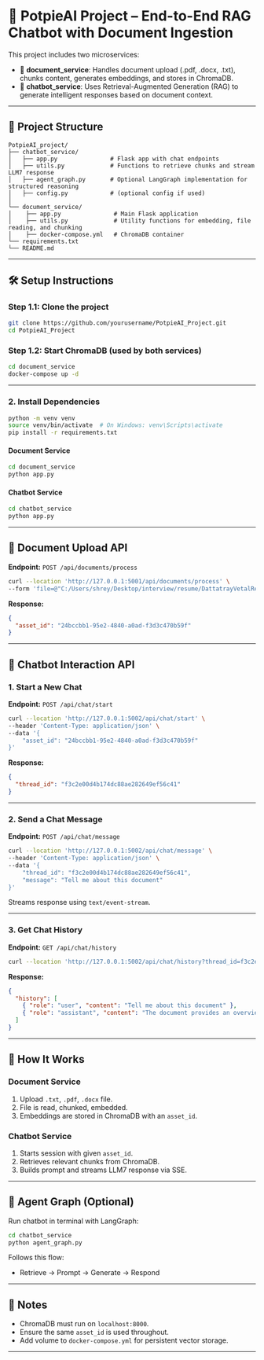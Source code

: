 # 🧠 PotpieAI Project – End-to-End RAG Chatbot with Document Ingestion

This project includes two microservices:

- 📄 **document_service**: Handles document upload (.pdf, .docx, .txt), chunks content, generates embeddings, and stores in ChromaDB.
- 💬 **chatbot_service**: Uses Retrieval-Augmented Generation (RAG) to generate intelligent responses based on document context.

---

## 📁 Project Structure

```
PotpieAI_project/
├── chatbot_service/
│   ├── app.py               # Flask app with chat endpoints
│   ├── utils.py             # Functions to retrieve chunks and stream LLM7 response
│   ├── agent_graph.py       # Optional LangGraph implementation for structured reasoning
│   ├── config.py            # (optional config if used)
│  
└── document_service/
│    ├── app.py               # Main Flask application
│    ├── utils.py             # Utility functions for embedding, file reading, and chunking
│    ├── docker-compose.yml   # ChromaDB container
└── requirements.txt
└── README.md    
```

---

## 🛠️ Setup Instructions

### Step 1.1: Clone the project

```bash
git clone https://github.com/yourusername/PotpieAI_Project.git
cd PotpieAI_Project
```

### Step 1.2: Start ChromaDB (used by both services)

```bash
cd document_service
docker-compose up -d
```

---

### 2. Install Dependencies
```bash
python -m venv venv
source venv/bin/activate  # On Windows: venv\Scripts\activate
pip install -r requirements.txt
```
#### Document Service

```bash
cd document_service
python app.py
```

#### Chatbot Service

```bash
cd chatbot_service
python app.py
```

---

## 📄 Document Upload API

**Endpoint:** `POST /api/documents/process`

```bash
curl --location 'http://127.0.0.1:5001/api/documents/process' \
--form 'file=@"C:/Users/shrey/Desktop/interview/resume/DattatrayVetalResume.pdf"'
```

**Response:**

```json
{
  "asset_id": "24bccbb1-95e2-4840-a0ad-f3d3c470b59f"
}
```

---

## 💬 Chatbot Interaction API

### 1. Start a New Chat

**Endpoint:** `POST /api/chat/start`

```bash
curl --location 'http://127.0.0.1:5002/api/chat/start' \
--header 'Content-Type: application/json' \
--data '{
    "asset_id": "24bccbb1-95e2-4840-a0ad-f3d3c470b59f"
}'
```

**Response:**

```json
{
  "thread_id": "f3c2e00d4b174dc88ae282649ef56c41"
}
```

---

### 2. Send a Chat Message

**Endpoint:** `POST /api/chat/message`

```bash
curl --location 'http://127.0.0.1:5002/api/chat/message' \
--header 'Content-Type: application/json' \
--data '{
    "thread_id": "f3c2e00d4b174dc88ae282649ef56c41",
    "message": "Tell me about this document"
}'
```

Streams response using `text/event-stream`.

---

### 3. Get Chat History

**Endpoint:** `GET /api/chat/history`

```bash
curl --location 'http://127.0.0.1:5002/api/chat/history?thread_id=f3c2e00d4b174dc88ae282649ef56c41'
```

**Response:**

```json
{
  "history": [
    { "role": "user", "content": "Tell me about this document" },
    { "role": "assistant", "content": "The document provides an overview of..." }
  ]
}
```

---

## 🧠 How It Works

### Document Service

1. Upload `.txt`, `.pdf`, `.docx` file.
2. File is read, chunked, embedded.
3. Embeddings are stored in ChromaDB with an `asset_id`.

### Chatbot Service

1. Starts session with given `asset_id`.
2. Retrieves relevant chunks from ChromaDB.
3. Builds prompt and streams LLM7 response via SSE.

---

## 🧪 Agent Graph (Optional)

Run chatbot in terminal with LangGraph:

```bash
cd chatbot_service
python agent_graph.py
```

Follows this flow:

- Retrieve → Prompt → Generate → Respond

---

## 📌 Notes

- ChromaDB must run on `localhost:8000`.
- Ensure the same `asset_id` is used throughout.
- Add volume to `docker-compose.yml` for persistent vector storage.

---
